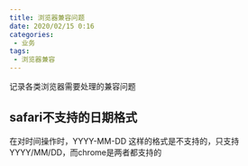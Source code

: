 ```yaml
---
title: 浏览器兼容问题
date: 2020/02/15 0:16
categories: 
 - 业务
tags: 
 - 浏览器兼容
---
```

记录各类浏览器需要处理的兼容问题
<!-- more -->

## safari不支持的日期格式

在对时间操作时，YYYY-MM-DD 这样的格式是不支持的，只支持YYYY/MM/DD，而chrome是两者都支持的
